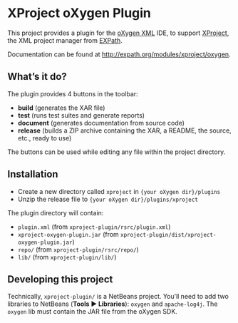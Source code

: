 # XProject oXygen Plugin

This project provides a plugin for the [oXygen XML](http://oxygenxml.com/) IDE,
to support [XProject](http://expath.org/modules/xproject/), the XML project
manager from [EXPath](http://expath.org/).

Documentation can be found at http://expath.org/modules/xproject/oxygen.


## What’s it do?

The plugin provides 4 buttons in the toolbar: 

- **build** (generates the XAR file)
- **test** (runs test suites and generate reports)
- **document** (generates documentation from source code)
- **release** (builds a ZIP archive containing the XAR, a README, the
  source, etc., ready to use)

The buttons can be used while editing any file within the project
directory.


## Installation

- Create a new directory called `xproject` in `{your oXygen dir}/plugins` 
- Unzip the release file to `{your oXygen dir}/plugins/xproject`

The plugin directory will contain:

- `plugin.xml` (from `xproject-plugin/rsrc/plugin.xml`)
- `xproject-oxygen-plugin.jar` (from `xproject-plugin/dist/xproject-oxygen-plugin.jar`)
- `repo/` (from `xproject-plugin/rsrc/repo/`)
- `lib/` (from `xproject-plugin/lib/`)


## Developing this project

Technically, `xproject-plugin/` is a NetBeans project.  You’ll need to
add two libraries to NetBeans (**Tools ► Libraries**): `oxygen` and
`apache-log4j`.  The `oxygen` lib must contain the JAR file from the
oXygen SDK.

